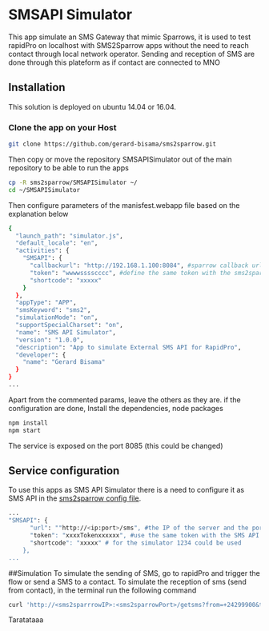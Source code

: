 # SMSAPI Simulator
This app simulate an SMS Gateway that mimic Sparrows, it is used to test rapidPro on localhost with SMS2Sparrow apps without the need to reach contact through local network operator. Sending and reception of SMS are done through this plateform as if contact are connected to MNO
## Installation
This solution is deployed on ubuntu 14.04 or 16.04.
### Clone the app on your Host
```sh
git clone https://github.com/gerard-bisama/sms2sparrow.git
```
Then copy or move the repository SMSAPISimulator out of the main repository to be able to run the apps
```sh
cp -R sms2sparrow/SMSAPISimulator ~/
cd ~/SMSAPISimulator
```
Then configure parameters of the manisfest.webapp file based on the explanation below
```sh
{
  "launch_path": "simulator.js",
  "default_locale": "en",
  "activities": {
    "SMSAPI": {
      "callbackurl": "http://192.168.1.100:8084", #sparrow callback url from to post sms. this simulate the sending of sms from contact(phone number)
      "token": "wwwwsssscccc", #define the same token with the sms2sparrow channel to allow the communication
      "shortcode": "xxxxx"
    }
  },
  "appType": "APP",
  "smsKeyword": "sms2",
  "simulationMode": "on",
  "supportSpecialCharset": "on",
  "name": "SMS API Simulator",
  "version": "1.0.0",
  "description": "App to simulate External SMS API for RapidPro",
  "developer": {
    "name": "Gerard Bisama"
  }
}
...
```
Apart from the commented params, leave the others as they are.
if the configuration are done,
Install the dependencies, node packages
```sh
npm install
npm start
```
The service is exposed on the port 8085 (this could be changed)

## Service configuration
To use this apps as SMS API Simulator there is a need to configure it as SMS API in the [sms2sparrow config file](https://github.com/gerard-bisama/sms2sparrow#clone-the-app-on-your-host). 
```sh
...
"SMSAPI": {
      "url": ""http://<ip:port>/sms", #the IP of the server and the port:8085 p.ex. this could be run on the same server with sms2sparrow
      "token": "xxxxTokenxxxxxx", #use the same token with the SMS API Simulator
      "shortcode": "xxxxx" # for the simulator 1234 could be used
    },
...
```
##Simulation
To simulate the sending of SMS, go to rapidPro and trigger the flow or send a SMS to a contact.
To simulate the reception of sms (send from contact), in the terminal run the following command
```sh
curl 'http://<sms2sparrrowIP>:<sms2sparrowPort>/getsms?from=+24299900&to=<shortcode>&text=messagetosend'
```

Taratataaa











